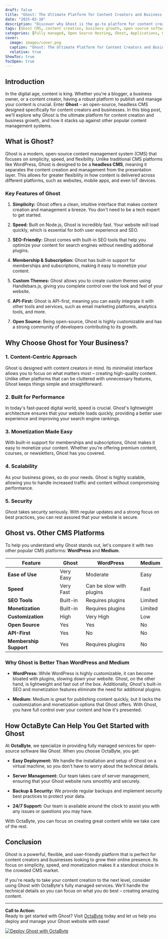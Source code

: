 ```yaml
---
draft: false
title: "Ghost: The Ultimate Platform for Content Creators and Business Growth"
date: "2025-03-10"
description: "Discover why Ghost is the go-to platform for content creators and businesses looking to grow their online presence. Learn about its features, benefits, and how it compares to other popular content management systems."
tags: [Ghost CMS, content creation, business growth, open source software, Ghost vs WordPress, Ghost vs Medium, managed hosting, OctaByte, Ghost features, Ghost benefits]
categories: [Fully managed, Open Source Hosting, Ghost, Applications, Cms]
cover:
  image: images/cover.png
  caption: "Ghost: The Ultimate Platform for Content Creators and Business Growth"
  relative: true
ShowToc: true
TocOpen: true
---
```



## Introduction

In the digital age, content is king. Whether you're a blogger, a business owner, or a content creator, having a robust platform to publish and manage your content is crucial. Enter **Ghost** – an open-source, headless CMS designed specifically for content creators and businesses. In this blog post, we'll explore why Ghost is the ultimate platform for content creation and business growth, and how it stacks up against other popular content management systems.

## What is Ghost?

Ghost is a modern, open-source content management system (CMS) that focuses on simplicity, speed, and flexibility. Unlike traditional CMS platforms like WordPress, Ghost is designed to be a **headless CMS**, meaning it separates the content creation and management from the presentation layer. This allows for greater flexibility in how content is delivered across different platforms, such as websites, mobile apps, and even IoT devices.

### Key Features of Ghost

1. **Simplicity:** Ghost offers a clean, intuitive interface that makes content creation and management a breeze. You don't need to be a tech expert to get started.

2. **Speed:** Built on Node.js, Ghost is incredibly fast. Your website will load quickly, which is essential for both user experience and SEO.

3. **SEO-Friendly:** Ghost comes with built-in SEO tools that help you optimize your content for search engines without needing additional plugins.

4. **Membership & Subscription:** Ghost has built-in support for memberships and subscriptions, making it easy to monetize your content.

5. **Custom Themes:** Ghost allows you to create custom themes using Handlebars.js, giving you complete control over the look and feel of your website.

6. **API-First:** Ghost is API-first, meaning you can easily integrate it with other tools and services, such as email marketing platforms, analytics tools, and more.

7. **Open Source:** Being open-source, Ghost is highly customizable and has a strong community of developers contributing to its growth.

## Why Choose Ghost for Your Business?

### 1. **Content-Centric Approach**

Ghost is designed with content creators in mind. Its minimalist interface allows you to focus on what matters most – creating high-quality content. Unlike other platforms that can be cluttered with unnecessary features, Ghost keeps things simple and straightforward.

### 2. **Built for Performance**

In today's fast-paced digital world, speed is crucial. Ghost's lightweight architecture ensures that your website loads quickly, providing a better user experience and improving your search engine rankings.

### 3. **Monetization Made Easy**

With built-in support for memberships and subscriptions, Ghost makes it easy to monetize your content. Whether you're offering premium content, courses, or newsletters, Ghost has you covered.

### 4. **Scalability**

As your business grows, so do your needs. Ghost is highly scalable, allowing you to handle increased traffic and content without compromising performance.

### 5. **Security**

Ghost takes security seriously. With regular updates and a strong focus on best practices, you can rest assured that your website is secure.

## Ghost vs. Other CMS Platforms

To help you understand why Ghost stands out, let's compare it with two other popular CMS platforms: **WordPress** and **Medium**.

| Feature                | Ghost                     | WordPress                  | Medium                     |
|------------------------|---------------------------|----------------------------|----------------------------|
| **Ease of Use**        | Very Easy                 | Moderate                   | Easy                       |
| **Speed**              | Very Fast                 | Can be slow with plugins   | Fast                       |
| **SEO Tools**          | Built-in                  | Requires plugins           | Limited                    |
| **Monetization**       | Built-in                  | Requires plugins           | Limited                    |
| **Customization**      | High                      | Very High                  | Low                        |
| **Open Source**        | Yes                       | Yes                        | No                         |
| **API-First**          | Yes                       | No                         | No                         |
| **Membership Support** | Yes                       | Requires plugins           | No                         |

### Why Ghost is Better Than WordPress and Medium

- **WordPress:** While WordPress is highly customizable, it can become bloated with plugins, slowing down your website. Ghost, on the other hand, is lightweight and fast out of the box. Additionally, Ghost's built-in SEO and monetization features eliminate the need for additional plugins.

- **Medium:** Medium is great for publishing content quickly, but it lacks the customization and monetization options that Ghost offers. With Ghost, you have full control over your content and how it's presented.

## How OctaByte Can Help You Get Started with Ghost

At **OctaByte**, we specialize in providing fully managed services for open-source software like Ghost. When you choose OctaByte, you get:

- **Easy Deployment:** We handle the installation and setup of Ghost on a virtual machine, so you don't have to worry about the technical details.
  
- **Server Management:** Our team takes care of server management, ensuring that your Ghost website runs smoothly and securely.

- **Backup & Security:** We provide regular backups and implement security best practices to protect your data.

- **24/7 Support:** Our team is available around the clock to assist you with any issues or questions you may have.

With OctaByte, you can focus on creating great content while we take care of the rest.

## Conclusion

Ghost is a powerful, flexible, and user-friendly platform that is perfect for content creators and businesses looking to grow their online presence. Its focus on simplicity, speed, and monetization makes it a standout choice in the crowded CMS market.

If you're ready to take your content creation to the next level, consider using Ghost with OctaByte's fully managed services. We'll handle the technical details so you can focus on what you do best – creating amazing content.

---

**Call to Action:**  
Ready to get started with Ghost? Visit [OctaByte](https://octabyte.io) today and let us help you deploy and manage your Ghost website with ease!

[![Deploy Ghost with OctaByte](/images/deploy-on-octabyte.png)](https://octabyte.io/fully-managed-open-source-services/applications/cms/ghost)